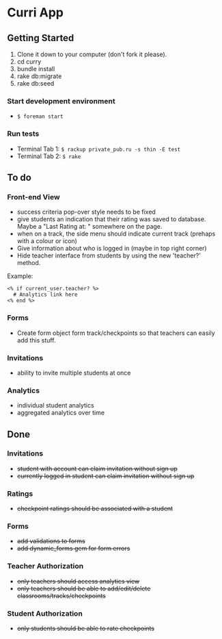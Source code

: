 # Curri App

## Getting Started

1. Clone it down to your computer (don't fork it please).
2. cd curry
3. bundle install
4. rake db:migrate
5. rake db:seed

### Start development environment
- `$ foreman start`

### Run tests
- Terminal Tab 1: `$ rackup private_pub.ru -s thin -E test`
- Terminal Tab 2: `$ rake`

## To do

### Front-end View
- success criteria pop-over style needs to be fixed
- give students an indication that their rating was saved to database. Maybe a "Last Rating at: <time>" somewhere on the page.
- when on a track, the side menu should indicate current track (prehaps with a colour or icon)
- Give information about who is logged in (maybe in top right corner)
- Hide teacher interface from students by using the new 'teacher?' method.

Example:

```
<% if current_user.teacher? %>
  # Analytics link here
<% end %>
```

### Forms
- Create form object form track/checkpoints so that teachers can easily add this stuff.

### Invitations
- ability to invite multiple students at once

### Analytics
- individual student analytics
- aggregated analytics over time

## Done

### Invitations
- ~~student with account can claim invitation without sign up~~
- ~~currently logged in student can claim invitation without sign up~~

### Ratings
- ~~checkpoint ratings should be associated with a student~~

### Forms
- ~~add validations to forms~~
- ~~add dynamic_forms gem for form errors~~

### Teacher Authorization
- ~~only teachers should access analytics view~~
- ~~only teachers should be able to add/edit/delete classrooms/tracks/checkpoints~~

### Student Authorization
- ~~only students should be able to rate checkpoints~~
